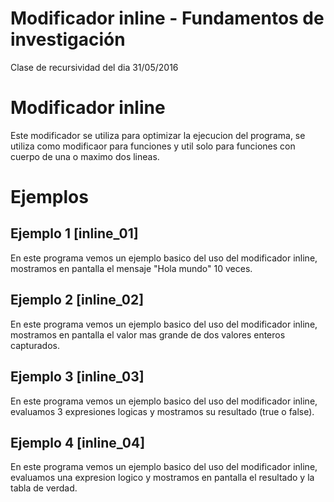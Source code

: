 Modificador inline - Fundamentos de investigación
=================================================

Clase de recursividad del dia 31/05/2016

# Modificador inline

Este modificador se utiliza para optimizar la ejecucion del programa, se utiliza como modificaor para funciones y util solo para funciones con cuerpo de una o maximo dos lineas.

# Ejemplos

## Ejemplo 1 [inline_01]

En este programa vemos un ejemplo basico del uso del modificador inline, mostramos en pantalla el mensaje "Hola mundo" 10 veces.

## Ejemplo 2 [inline_02]

En este programa vemos un ejemplo basico del uso del modificador inline, mostramos en pantalla el valor mas grande de dos valores enteros capturados.

## Ejemplo 3 [inline_03]

En este programa vemos un ejemplo basico del uso del modificador inline, evaluamos 3 expresiones logicas y mostramos su resultado (true o false).

## Ejemplo 4 [inline_04]

En este programa vemos un ejemplo basico del uso del modificador inline, evaluamos una expresion logico y mostramos en pantalla el resultado y la tabla de verdad.